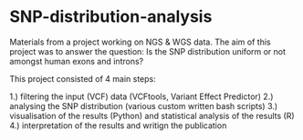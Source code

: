 # SNP-distribution-analysis
Materials from a project working on NGS &amp; WGS data. The aim of this project was to answer the question: Is the SNP distribution uniform or not amongst human exons and introns? 

This project consisted of 4 main steps:

  1.) filtering the input (VCF) data (VCFtools, Variant Effect Predictor)
  2.) analysing the SNP distribution (various custom written bash scripts)
  3.) visualisation of the results (Python) and statistical analysis of the results (R)
  4.) interpretation of the results and writign the publication

